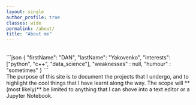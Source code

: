 ```yaml
---
layout: single
author_profile: true
classes: wide
permalink: /about/
title: "About me"
---
```


<br>
```json
{
  "firstName": "DAN",
  "lastName": "Yakovenko",
  "interests": ["python", "c++", "data_science"],
  "weaknesses" : null,
  "humour" : "sometimes"
}
```
<br>
The purpose of this site is to document the projects that I undergo, and to highlight the cool things that I have learnt along the way.
The scope will **(most likely)** be limited to anything that I can shove into a text editor or a Jupyter Notebook.
